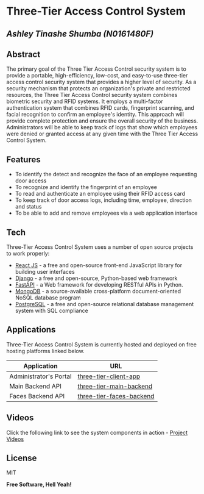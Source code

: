 # Three-Tier Access Control System
## _Ashley Tinashe Shumba (N0161480F)_

## Abstract

The primary goal of the Three Tier Access Control security system is to provide a portable, high-efficiency, low-cost, and easy-to-use three-tier access control security system that provides a higher level of security.  As a security mechanism that protects an organization's private and restricted resources, the Three Tier Access Control security system combines biometric security and RFID systems. It employs a multi-factor authentication system that combines RFID cards, fingerprint scanning, and facial recognition to confirm an employee's identity. This approach will provide complete protection and ensure the overall security of the business. Administrators will be able to keep track of logs that show which employees were denied or granted access at any given time with the Three Tier Access Control System. 


## Features

- To identify the detect and recognize the face of an employee requesting door access
- To recognize and identify the fingerprint of an employee 
- To read and authenticate an employee using their RFID access card
- To keep track of door access logs, including time, employee, direction and status
- To be able to add and remove employees via a web application interface



## Tech

Three-Tier Access Control System uses a number of open source projects to work properly:

- [React JS] - a free and open-source front-end JavaScript library for building user interfaces
- [Django] - a free and open-source, Python-based web framework
- [FastAPI] - a Web framework for developing RESTful APIs in Python.
- [MongoDB] - a source-available cross-platform document-oriented NoSQL database program
- [PostgreSQL] - a free and open-source relational database management system with SQL compliance

## Applications

Three-Tier Access Control System is currently hosted and deployed on free hosting platforms linked below.

| Application | URL |
| ------ | ------ |
| Administrator's Portal | [three-tier-client-app][TTCA] |
| Main Backend API | [three-tier-main-backend][TTMB] |
| Faces Backend API | [three-tier-faces-backend][TTFB] |

<!-- ## Images
![alt text](http://url/to/img.png) -->

## Videos

Click the following link to see the system components in action - [Project Videos]

## License

MIT

**Free Software, Hell Yeah!**

[//]: # (These are reference links used in the body of this note and get stripped out when the markdown processor does its job. There is no need to format nicely because it shouldn't be seen. Thanks SO - http://stackoverflow.com/questions/4823468/store-comments-in-markdown-syntax)

   [PostgreSQL]: <https://www.postgresql.org/>
   [MongoDB]: <https://www.mongodb.com/>
   [FastAPI]: <https://fastapi.tiangolo.com/>
   [React JS]: <https://reactjs.org/>
   [Django]: <https://www.djangoproject.com/>

   [TTCA]: <https://three-tier-client-app.netlify.app/>
   [TTMB]: <https://three-tier-main-backend.herokuapp.com/>
   [TTFB]: <https://three-tier-faces-backend.herokuapp.com/>

   [Project Videos]: <https://drive.google.com/drive/folders/115ErFb4LgB1WoPj3vNIHwrSUe90gcQLs?usp=sharing>